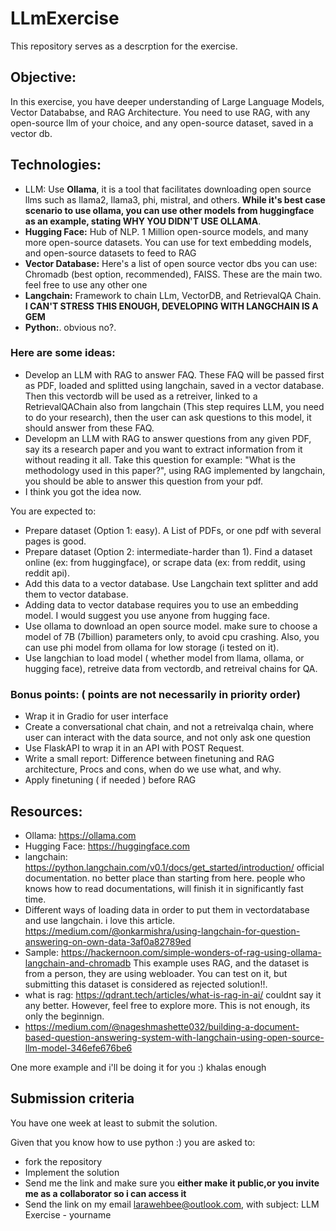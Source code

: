 # LLmExercise
This repository serves as a descrption for the exercise. 


## Objective:

In this exercise, you have deeper understanding of Large Language Models, Vector Datababse, and RAG Architecture.
You need to use RAG, with any open-source llm of your choice, and any open-source dataset, saved in a vector db.

## Technologies:
- LLM: Use **Ollama**, it is a tool that facilitates downloading open source llms such as llama2, llama3, phi, mistral, and others. **While it's best case scenario to use ollama, you can use other models from huggingface as an example, stating WHY YOU DIDN'T USE OLLAMA**.
- **Hugging Face:** Hub of NLP. 1 Million open-source models, and many more open-source datasets. You can use for text embedding models, and open-source datasets to feed to RAG
- **Vector Database:** Here's a list of open source vector dbs you can use: Chromadb (best option, recommended), FAISS. These are the main two. feel free to use any other one
- **Langchain:** Framework to chain LLm, VectorDB, and RetrievalQA Chain. **I CAN'T STRESS THIS ENOUGH, DEVELOPING WITH LANGCHAIN IS A GEM**
- **Python:**. obvious no?. 

### Here are some ideas:
- Develop an LLM with RAG to answer FAQ. These FAQ will be passed first as PDF, loaded and splitted using langchain, saved in a vector database. Then this vectordb will be used as a retreiver, linked to a RetrievalQAChain also from langchain (This step requires LLM, you need to do your research), then the user can ask questions to this model, it should answer from these FAQ.
- Developm an LLM with RAG to answer questions from any given PDF, say its a research paper and you want to extract information from it without reading it all. Take this question for example: "What is the methodology used in this paper?", using RAG implemented by langchain, you should be able to answer this question from your pdf.
- I think you got the idea now.


You are expected to:
- Prepare dataset (Option 1: easy). A List of PDFs, or one pdf with several pages is good. 
- Prepare dataset (Option 2: intermediate-harder than 1). Find a dataset online (ex: from huggingface), or scrape data (ex: from reddit, using reddit api). 
- Add this data to a vector database. Use Langchain text splitter and add them to vector database.
- Adding data to vector database requires you to use an embedding model. I would suggest you use anyone from hugging face.
- Use ollama to download an open source model. make sure to choose a model of 7B (7billion) parameters only, to avoid cpu crashing. Also, you can use phi model from ollama for low storage (i tested on it).
- Use langchian to load model ( whether model from llama, ollama, or hugging face), retreive data from vectordb, and retreival chains for QA.

### Bonus points: ( points are not necessarily in priority order)
- Wrap it in Gradio for user interface
- Create a conversational chat chain, and not a retreivalqa chain, where user can interact with the data source, and not only ask one question
- Use FlaskAPI to wrap it in an API with POST Request.
- Write a small report: Difference between finetuning and RAG architecture, Procs and cons, when do we use what, and why.
- Apply finetuning ( if needed ) before RAG 

## Resources:

- Ollama: https://ollama.com
- Hugging Face: https://huggingface.com
- langchain: https://python.langchain.com/v0.1/docs/get_started/introduction/ official documentation. no better place than starting from here. people who knows how to read documentations, will finish it in significantly fast time. 
- Different ways of loading data in order to put them in vectordatabase and use langchain. i love this article. https://medium.com/@onkarmishra/using-langchain-for-question-answering-on-own-data-3af0a82789ed
- Sample: https://hackernoon.com/simple-wonders-of-rag-using-ollama-langchain-and-chromadb This example uses RAG, and the dataset is from a person, they are using webloader. You can test on it, but submitting this dataset is considered as rejected solution!!.
- what is rag: https://qdrant.tech/articles/what-is-rag-in-ai/ couldnt say it any better. However, feel free to explore more. This is not enough, its only the beginnign.
- https://medium.com/@nageshmashette032/building-a-document-based-question-answering-system-with-langchain-using-open-source-llm-model-346efe676be6

One more example and i'll be doing it for you :) khalas enough


## Submission criteria

You have one week at least to submit the solution.

Given that you know how to use python :) you are asked to:
- fork the repository
- Implement the solution
- Send me the link and make sure you **either make it public,or you invite me as a collaborator so i can access it**
- Send the link on my email larawehbee@outlook.com, with subject: LLM Exercise - yourname
